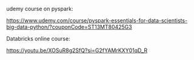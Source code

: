 udemy course on pyspark:

https://www.udemy.com/course/pyspark-essentials-for-data-scientists-big-data-python/?couponCode=ST13MT80425G3


Databricks online course:

https://youtu.be/XOSuR8g2SfQ?si=G2fYAMrKXY01qD_R
